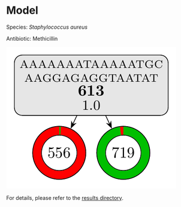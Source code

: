 
# Model

Species: *Staphylococcus aureus*

Antibiotic: Methicillin

<a href="./model.pdf"><img src="./model.png" /></a>

For details, please refer to the [results directory](../../../../../results/cart_b/staphylococcus%20aureus/methicillin/repeat_1/).

